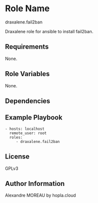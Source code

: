 Role Name
=========
draxalene.fail2ban

Draxalene role for ansible to install fail2ban.

Requirements
------------

None.

Role Variables
--------------

None.


Dependencies
------------


Example Playbook
----------------

    - hosts: localhost
      remote_user: root
      roles:
         - draxalene.fail2ban

License
-------

GPLv3

Author Information
------------------

Alexandre MOREAU by hopla.cloud
